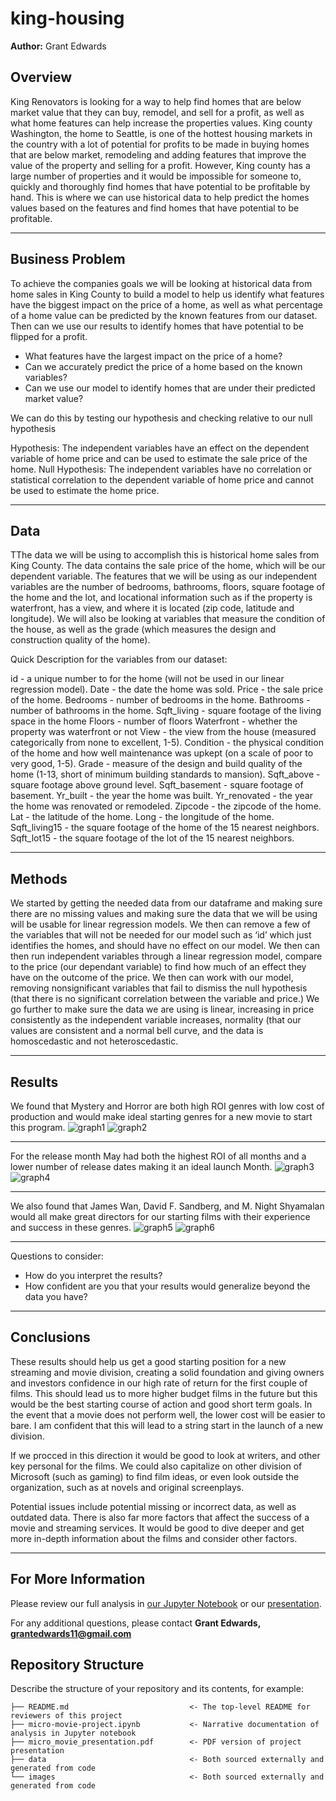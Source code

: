 # king-housing

**Author:** Grant Edwards

## Overview

King Renovators is looking for a way to help find homes that are below market value that they can buy, remodel, and sell for a profit, as well as what home features can help increase the properties values. King county Washington, the home to Seattle, is one of the hottest housing markets in the country with a lot of potential for profits to be made in buying homes that are below market, remodeling and adding features that improve the value of the property and selling for a profit. However, King county has a large number of properties and it would be impossible for someone to, quickly and thoroughly find homes that have potential to be profitable by hand. This is where we can use historical data to help predict the homes values based on the features and find homes that have potential to be profitable.

***

## Business Problem

To achieve the companies goals we will be looking at historical data from home sales in King County to build a model to help us identify what features have the biggest impact on the price of a home, as well as what percentage of a home value can be predicted by the known features from our dataset. Then can we use our results to identify homes that have potential to be flipped for a profit.

- What features have the largest impact on the price of a home?
- Can we accurately predict the price of a home based on the known variables?
- Can we use our model to identify homes that are under their predicted market value?

We can do this by testing our hypothesis and checking relative to our null hypothesis

Hypothesis: The independent variables have an effect on the dependent variable of home price and can be used to estimate the sale price of the home.
Null Hypothesis: The independent variables have no correlation or statistical correlation to the dependent variable of home price and cannot be used to estimate the home price.

***

## Data

TThe data we will be using to accomplish this is historical home sales from King County. The data contains the sale price of the home, which will be our dependent variable. The features that we will be using as our independent variables are the number of bedrooms, bathrooms, floors, square footage of the home and the lot, and locational information such as if the property is waterfront, has a view, and where it is located (zip code, latitude and longitude). We will also be looking at variables that measure the condition of the house, as well as the grade (which measures the design and construction quality of the home).

Quick Description for the variables from our dataset:

id - a unique number to for the home (will not be used in our linear regression model).
Date - the date the home was sold.
Price - the sale price of the home.
Bedrooms - number of bedrooms in the home.
Bathrooms - number of bathrooms in the home. 
Sqft_living - square footage of the living space in the home
Floors - number of floors
Waterfront - whether the property was waterfront or not
View - the view from the house (measured categorically from none to excellent, 1-5).
Condition - the physical condition of the home and how well maintenance was upkept (on a scale of poor to very good, 1-5).
Grade - measure of the design and build quality of the home (1-13, short of minimum building standards to mansion).
Sqft_above - square footage above ground level.
Sqft_basement - square footage of basement.
Yr_built - the year the home was built.
Yr_renovated - the year the home was renovated or remodeled.
Zipcode - the zipcode of the home.
Lat - the latitude of the home.
Long - the longitude of the home. 
Sqft_living15 - the square footage of the home of the 15 nearest neighbors.
Sqft_lot15 - the square footage of the lot of the 15 nearest neighbors. 

***

## Methods

We started by getting the needed data from our dataframe and making sure there are no missing values and making sure the data that we will be using will be usable for linear regression models. We then can remove a few of the variables that will not be needed for our model such as ‘id’ which just identifies the homes, and should have no effect on our model. We then can then run independent variables through a linear regression model, compare to the price (our dependant variable) to find how much of an effect they have on the outcome of the price. We then can work with our model, removing nonsignificant variables that fail to dismiss the null hypothesis (that there is no significant correlation between the variable and price.) We go further to make sure the data we are using is linear, increasing in price consistently as the independent variable increases, normality (that our values are consistent and a normal bell curve, and the data is homoscedastic and not heteroscedastic. 


***

## Results

We found that Mystery and Horror are both high ROI genres with low cost of production and would make ideal starting genres for a new movie to start this program.
![graph1](./images/genreROI.png)
![graph2](./images/genreBudget.png)
***
For the release month May had both the highest ROI of all months and a lower number of release dates making it an ideal launch Month.
![graph3](./images/monthROI.png)
![graph4](./images/MonthSum.png)
***
We also found that James Wan, David F. Sandberg, and M. Night Shyamalan would all make great directors for our starting films with their experience and success in these genres.
![graph5](./images/directorMystery.png)
![graph6](./images/directorHorror.png)
***
Questions to consider:
* How do you interpret the results?
* How confident are you that your results would generalize beyond the data you have?
***


## Conclusions

These results should help us get a good starting position for a new streaming and movie division, creating a solid foundation and giving owners and investors confidence in our high rate of return for the first couple of films. This should lead us to more higher budget films in the future but this would be the best starting course of action and good short term goals. In the event that a movie does not perform well, the lower cost will be easier to bare. I am confident that this will lead to a string start in the launch of a new division. 

If we procced in this direction it would be good to look at writers, and other key personal for the films. We could also capitalize on other division of Microsoft (such as gaming) to find film ideas, or even look outside the organization, such as at novels and original screenplays. 

Potential issues include potential missing or incorrect data, as well as outdated data. There is also far more factors that affect the success of a movie and streaming services. It would be good to dive deeper and get more in-depth information about the films and consider other factors. 
***

## For More Information

Please review our full analysis in [our Jupyter Notebook](./micro-movie-project.ipynb) or our [presentation](./micro_movie_presentation.pdf).

For any additional questions, please contact **Grant Edwards, grantedwards11@gmail.com**

## Repository Structure

Describe the structure of your repository and its contents, for example:

```
├── README.md                           <- The top-level README for reviewers of this project
├── micro-movie-project.ipynb           <- Narrative documentation of analysis in Jupyter notebook
├── micro_movie_presentation.pdf        <- PDF version of project presentation
├── data                                <- Both sourced externally and generated from code
└── images                              <- Both sourced externally and generated from code
```
